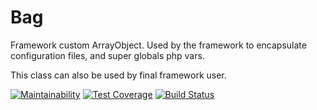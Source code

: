 # Bag
Framework custom ArrayObject. Used by the framework to encapsulate
configuration files, and super globals php vars.

This class can also be used by final framework user.

[![Maintainability](https://api.codeclimate.com/v1/badges/a12d101d864d14d8c99a/maintainability)](https://codeclimate.com/github/climbx/Bag/maintainability)
[![Test Coverage](https://api.codeclimate.com/v1/badges/a12d101d864d14d8c99a/test_coverage)](https://codeclimate.com/github/climbx/Bag/test_coverage)
[![Build Status](https://travis-ci.com/climbx/Bag.svg?branch=1.0)](https://travis-ci.com/climbx/Bag)
